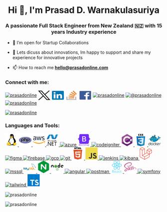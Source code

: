 <h1 align="center">Hi 👋, I'm Prasad D. Warnakulasuriya</h1>
<h3 align="center">A passionate Full Stack Engineer from New Zealand 🇳🇿 with 15 years Industry experience </h3>



- 👯 I’m open for Startup Collaborations

- 💬 Lets dicuss about innovations, Im happy to support and share my experience for innovative projects

- 📫 How to reach me **hello@prasadonline.com**

<h3 align="left">Connect with me:</h3>
<p align="left">
<a href="https://dev.to/prasadonline" target="blank"><img align="center" src="https://raw.githubusercontent.com/rahuldkjain/github-profile-readme-generator/master/src/images/icons/Social/devto.svg" alt="prasadonline" height="30" width="40" /></a>
<a href="https://twitter.com/prasadonline" target="blank"><img align="center" src="https://raw.githubusercontent.com/devicons/devicon/refs/heads/master/icons/twitter/twitter-original.svg" alt="prasadonline" height="30" width="40" /></a>
<a href="https://linkedin.com/in/prasadonline" target="blank"><img align="center" src="https://raw.githubusercontent.com/devicons/devicon/refs/heads/master/icons/linkedin/linkedin-original.svg" alt="prasadonline" height="30" width="40" /></a>
<a href="https://stackoverflow.com/users/5818906/prasad-d-warnakulasuriya" target="blank"><img align="center" src="https://raw.githubusercontent.com/devicons/devicon/refs/heads/master/icons/stackoverflow/stackoverflow-original.svg" alt="prasadonline" height="30" width="40" /></a>
<a href="https://facebookb.com/prasadonline" target="blank"><img align="center" src="https://raw.githubusercontent.com/devicons/devicon/refs/heads/master/icons/facebook/facebook-original.svg" alt="prasadonline" height="30" width="40" /></a>
<a href="https://instagram.com/prasadonline" target="blank"><img align="center" src="https://raw.githubusercontent.com/rahuldkjain/github-profile-readme-generator/master/src/images/icons/Social/instagram.svg" alt="prasadonline" height="30" width="40" /></a>
<a href="https://medium.com/@prasadonline" target="blank"><img align="center" src="https://raw.githubusercontent.com/rahuldkjain/github-profile-readme-generator/master/src/images/icons/Social/medium.svg" alt="@prasadonline" height="30" width="40" /></a>
<a href="https://www.youtube.com/c/prasadonline" target="blank"><img align="center" src="https://raw.githubusercontent.com/rahuldkjain/github-profile-readme-generator/master/src/images/icons/Social/youtube.svg" alt="prasadonline" height="30" width="40" /></a>
</p>
<p align="left"> <a href="https://twitter.com/prasadonline" target="blank"><img src="https://img.shields.io/twitter/follow/prasadonline?logo=twitter&style=for-the-badge" alt="prasadonline" /></a> </p>


<h3 align="left">Languages and Tools:</h3>
<p align="left">
    
  <a href="https://www.linux.org/" target="_blank" rel="noreferrer">
    <img src="https://raw.githubusercontent.com/devicons/devicon/master/icons/linux/linux-original.svg"
    alt="linux" width="40" height="40" />
  </a>
<a href="https://www.php.net" target="_blank" rel="noreferrer">
    <img src="https://raw.githubusercontent.com/devicons/devicon/master/icons/php/php-original.svg"
    alt="php" width="40" height="40" />
  </a>
  <a href="https://aws.amazon.com" target="_blank" rel="noreferrer">
    <img src="https://raw.githubusercontent.com/devicons/devicon/master/icons/amazonwebservices/amazonwebservices-original-wordmark.svg"
    alt="aws" width="40" height="40" />
  </a>
  <a href="https://dotnet.microsoft.com/" target="_blank" rel="noreferrer">
    <img src="https://raw.githubusercontent.com/devicons/devicon/master/icons/dot-net/dot-net-original-wordmark.svg"
    alt="dotnet" width="40" height="40" />
  </a>
  <a href="https://azure.microsoft.com/en-in/" target="_blank" rel="noreferrer">
    <img src="https://www.vectorlogo.zone/logos/microsoft_azure/microsoft_azure-icon.svg"
    alt="azure" width="40" height="40" />
  </a>
  <a href="https://getbootstrap.com" target="_blank" rel="noreferrer">
    <img src="https://raw.githubusercontent.com/devicons/devicon/master/icons/bootstrap/bootstrap-plain-wordmark.svg"
    alt="bootstrap" width="40" height="40" />
  </a>
  <a href="https://codeigniter.com" target="_blank" rel="noreferrer">
    <img src="https://cdn.worldvectorlogo.com/logos/codeigniter.svg" alt="codeigniter"
    width="40" height="40" />
  </a>
  <a href="https://www.w3schools.com/cs/" target="_blank" rel="noreferrer">
    <img src="https://raw.githubusercontent.com/devicons/devicon/master/icons/csharp/csharp-original.svg"
    alt="csharp" width="40" height="40" />
  </a>
  <a href="https://www.w3schools.com/css/" target="_blank" rel="noreferrer">
    <img src="https://raw.githubusercontent.com/devicons/devicon/master/icons/css3/css3-original-wordmark.svg"
    alt="css3" width="40" height="40" />
  </a>
  <a href="https://www.docker.com/" target="_blank" rel="noreferrer">
    <img src="https://raw.githubusercontent.com/devicons/devicon/master/icons/docker/docker-original-wordmark.svg"
    alt="docker" width="40" height="40" />
  </a>

  <a href="https://www.figma.com/" target="_blank" rel="noreferrer">
    <img src="https://www.vectorlogo.zone/logos/figma/figma-icon.svg" alt="figma"
    width="40" height="40" />
  </a>
  <a href="https://firebase.google.com/" target="_blank" rel="noreferrer">
    <img src="https://www.vectorlogo.zone/logos/firebase/firebase-icon.svg"
    alt="firebase" width="40" height="40" />
  </a>
  <a href="https://cloud.google.com" target="_blank" rel="noreferrer">
    <img src="https://www.vectorlogo.zone/logos/google_cloud/google_cloud-icon.svg"
    alt="gcp" width="40" height="40" />
  </a>
  <a href="https://git-scm.com/" target="_blank" rel="noreferrer">
    <img src="https://www.vectorlogo.zone/logos/git-scm/git-scm-icon.svg"
    alt="git" width="40" height="40" />
  </a>
  <a href="https://www.w3.org/html/" target="_blank" rel="noreferrer">
    <img src="https://raw.githubusercontent.com/devicons/devicon/master/icons/html5/html5-original-wordmark.svg"
    alt="html5" width="40" height="40" />
  </a>
  <a href="https://developer.mozilla.org/en-US/docs/Web/JavaScript" target="_blank"
  rel="noreferrer">
    <img src="https://raw.githubusercontent.com/devicons/devicon/master/icons/javascript/javascript-original.svg"
    alt="javascript" width="40" height="40" />
  </a>
  <a href="https://www.jenkins.io" target="_blank" rel="noreferrer">
    <img src="https://www.vectorlogo.zone/logos/jenkins/jenkins-icon.svg"
    alt="jenkins" width="40" height="40" />
  </a>
  <a href="https://www.elastic.co/kibana" target="_blank" rel="noreferrer">
    <img src="https://www.vectorlogo.zone/logos/elasticco_kibana/elasticco_kibana-icon.svg"
    alt="kibana" width="40" height="40" />
  </a>
  <a href="https://laravel.com/" target="_blank" rel="noreferrer">
    <img src="https://raw.githubusercontent.com/devicons/devicon/master/icons/laravel/laravel-original.svg"
    alt="laravel" width="40" height="40" />
  </a>

  <a href="https://www.microsoft.com/en-us/sql-server" target="_blank" rel="noreferrer">
    <img src="https://www.svgrepo.com/show/303229/microsoft-sql-server-logo.svg"
    alt="mssql" width="40" height="40" />
  </a>
  <a href="https://www.mysql.com/" target="_blank" rel="noreferrer">
    <img src="https://raw.githubusercontent.com/devicons/devicon/master/icons/mysql/mysql-original-wordmark.svg"
    alt="mysql" width="40" height="40" />
  </a>
  <a href="https://www.nginx.com" target="_blank" rel="noreferrer">
    <img src="https://raw.githubusercontent.com/devicons/devicon/master/icons/nginx/nginx-original.svg"
    alt="nginx" width="40" height="40" />
  </a>
  <a href="https://nodejs.org" target="_blank" rel="noreferrer">
    <img src="https://raw.githubusercontent.com/devicons/devicon/master/icons/nodejs/nodejs-original-wordmark.svg"
    alt="nodejs" width="40" height="40" />
  </a>
    
  <a href="https://angular.io" target="_blank" rel="noreferrer">
    <img src="https://angular.io/assets/images/logos/angular/angular.svg"
    alt="angular" width="40" height="40" />
  </a>

  <a href="https://postman.com" target="_blank" rel="noreferrer">
    <img src="https://www.vectorlogo.zone/logos/getpostman/getpostman-icon.svg"
    alt="postman" width="40" height="40" />
  </a>
  <a href="https://reactjs.org/" target="_blank" rel="noreferrer">
    <img src="https://raw.githubusercontent.com/devicons/devicon/master/icons/react/react-original-wordmark.svg"
    alt="react" width="40" height="40" />
  </a>
  <a href="https://sass-lang.com" target="_blank" rel="noreferrer">
    <img src="https://raw.githubusercontent.com/devicons/devicon/master/icons/sass/sass-original.svg"
    alt="sass" width="40" height="40" />
  </a>
  <a href="https://symfony.com" target="_blank" rel="noreferrer">
    <img src="https://symfony.com/logos/symfony_black_03.svg" alt="symfony"
    width="40" height="40" />
  </a>
  <a href="https://tailwindcss.com/" target="_blank" rel="noreferrer">
    <img src="https://www.vectorlogo.zone/logos/tailwindcss/tailwindcss-icon.svg"
    alt="tailwind" width="40" height="40" />
  </a>
  <a href="https://www.typescriptlang.org/" target="_blank" rel="noreferrer">
    <img src="https://raw.githubusercontent.com/devicons/devicon/master/icons/typescript/typescript-original.svg"
    alt="typescript" width="40" height="40" />
  </a>
</p>

<p><img align="center" src="https://github-readme-stats.vercel.app/api/top-langs?username=prasadonline&show_icons=true&locale=en&layout=compact" alt="prasadonline" /></p>

<p align="left"> <img src="https://komarev.com/ghpvc/?username=prasadonline&label=Profile%20views&color=0e75b6&style=flat-square" alt="prasadonline" /> </p>


